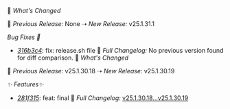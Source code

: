 🚀 *What's Changed* 



 🔄 *Previous Release:* None ➝ *New Release:* v25.1.31.1

 *Bug Fixes 🐛* 
- *[316b3c4](https://github.com/manisankar-divi/k8s-repo/commit/316b3c43661080881c52f0f8d8b0ec569173fde1)*: fix: release.sh file 
📜 *Full Changelog:* No previous version found for diff comparison.
🚀 *What's Changed* 



 🔄 *Previous Release:* v25.1.30.18 ➝ *New Release:* v25.1.30.19

 *✨ Features✨* 
- *[281f315](https://github.com/manisankar-divi/k8s-repo/commit/281f315380811ad64c0d1f27ab64afb807e25792)*: feat: final
📜 *Full Changelog:* [v25.1.30.18...v25.1.30.19](https://github.com/manisankar-divi/k8s-repo/compare/v25.1.30.18...v25.1.30.19)
